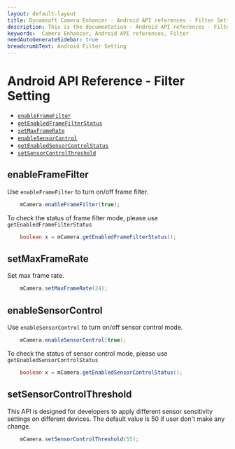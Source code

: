 ```yaml
---
layout: default-layout
title: Dynamsoft Camera Enhancer - Android API references - Filter Setting
description: This is the documentation - Android API references - Filter Setting page of Dynamsoft Camera Enhancer.
keywords:  Camera Enhancer, Android API references, Filter
needAutoGenerateSidebar: true
breadcrumbText: Android Filter Setting
---
```


# Android API Reference - Filter Setting

- [`enableFrameFilter`](#enableframefilter)
- [`getEnabledFrameFilterStatus`](#enableframefilter)
- [`setMaxFrameRate`](#setmaxframerate)
- [`enableSensorControl`](#enablesensorcontrol)
- [`getEnabledSensorControlStatus`](#enablesensorcontrol)
- [`setSensorControlThreshold`](#setsensorcontrolthreshold)

## enableFrameFilter

Use `enableFrameFilter` to turn on/off frame filter. 
```java
    mCamera.enableFrameFilter(true);
```
To check the status of frame filter mode, please use `getEnabledFrameFilterStatus`
```java
    boolean x = mCamera.getEnabledFrameFilterStatus();
```

## setMaxFrameRate

Set max frame rate.
```java
    mCamera.setMaxFrameRate(24);
```

## enableSensorControl

Use `enableSensorControl` to turn on/off sensor control mode. 
```java
    mCamera.enableSensorControl(true);
```
To check the status of sensor control mode, please use `getEnabledSensorControlStatus`
```java
    boolean x = mCamera.getEnabledSensorControlStatus();
```

## setSensorControlThreshold

This API is designed for developers to apply different sensor sensitivity settings on different devices. The default value is 50 if user don't make any change.
```java
    mCamera.setSensorControlThreshold(55);
```